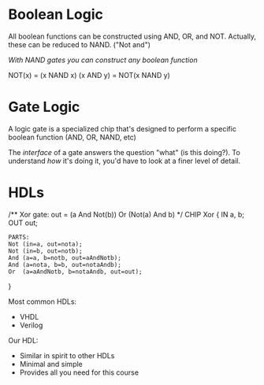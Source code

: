 # Boolean Logic

All boolean functions can be constructed using AND, OR, and NOT.
Actually, these can be reduced to NAND. ("Not and")

*With NAND gates you can construct any boolean function*

NOT(x) = (x NAND x)
(x AND y) = NOT(x NAND y)

# Gate Logic

A logic gate is a specialized chip that's designed to perform a specific boolean function (AND, OR, NAND, etc)

The *interface* of a gate answers the question "what" (is this doing?). To understand *how* it's doing it, you'd have to look at a finer level of detail.

# HDLs

/** Xor gate: out = (a And Not(b)) Or (Not(a) And b) */
CHIP Xor {
    IN a, b;
    OUT out;

    PARTS:
    Not (in=a, out=nota);
    Not (in=b, out=notb);
    And (a=a, b=notb, out=aAndNotb);
    And (a=nota, b=b, out=notaAndb);
    Or  (a=aAndNotb, b=notaAndb, out=out);
}

Most common HDLs:
 - VHDL
 - Verilog

Our HDL:
 - Similar in spirit to other HDLs
 - Minimal and simple
 - Provides all you need for this course

